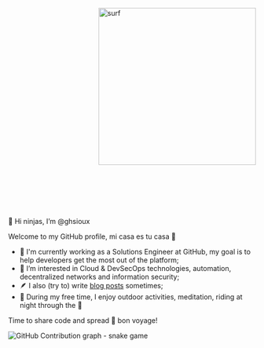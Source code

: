 <a href="https://octodex.github.com/"><img src="https://octodex.github.com/images/surftocat.png" width="320" height="320" alt="surf" align="right"> </a></div>
<div style="padding-top: 50%; margin-top: 10em;">
  
</br></br>
👋 Hi ninjas, I’m @ghsioux
</br>

Welcome to my GitHub profile, mi casa es tu casa  👻
- 👾 I'm currently working as a Solutions Engineer at GitHub, my goal is to help developers get the most out of the platform;
- 👀 I’m interested in Cloud & DevSecOps technologies, automation, decentralized networks and information security;
- 🪶 I also (try to) write [blog posts](https://ghsioux.github.io/) sometimes;
- 🌱 During my free time, I enjoy outdoor activities, meditation, riding at night through the 🌃

Time to share code and spread 💜 bon voyage!

![GitHub Contribution graph - snake game](https://raw.githubusercontent.com/ghsioux/generate-snake-animation/output/github-contribution-grid-snake.svg)

</div>
<!---
ghsioux/ghsioux is a ✨ special ✨ repository because its `README.md` (this file) appears on your GitHub profile.
You can click the Preview link to take a look at your changes.
--->

